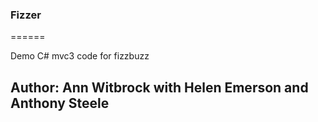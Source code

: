 ### Fizzer
======

Demo C# mvc3 code for fizzbuzz


## Author: Ann Witbrock with Helen Emerson and Anthony Steele

